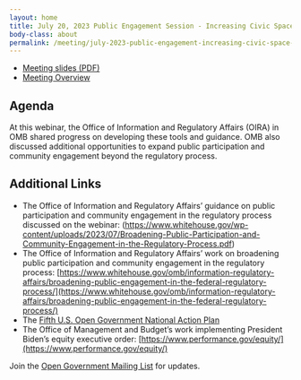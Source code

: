 ```yaml
---
layout: home
title: July 20, 2023 Public Engagement Session - Increasing Civic Space to Engage the Public
body-class: about
permalink: /meeting/july-2023-public-engagement-increasing-civic-space-to-engage-the-public/
---
```


* [Meeting slides (PDF)](/assets/files/2023-07-20-oira-guidance-overview-omb-participation-frameworks.pdf)
* [Meeting Overview](/assets/files/2023-07-20-Meeting_Overview.pdf)


## Agenda

At this webinar, the Office of Information and Regulatory Affairs (OIRA) in OMB shared progress on developing these tools and guidance. OMB also discussed additional opportunities to expand public participation and community engagement beyond the regulatory process.


## Additional Links

*	The Office of Information and Regulatory Affairs’ guidance on public participation and community engagement in the regulatory process discussed on the webinar: (https://www.whitehouse.gov/wp-content/uploads/2023/07/Broadening-Public-Participation-and-Community-Engagement-in-the-Regulatory-Process.pdf)
*	The Office of Information and Regulatory Affairs’ work on broadening public participation and community engagement in the regulatory process: [https://www.whitehouse.gov/omb/information-regulatory-affairs/broadening-public-engagement-in-the-federal-regulatory-process/](https://www.whitehouse.gov/omb/information-regulatory-affairs/broadening-public-engagement-in-the-federal-regulatory-process/)
*	The [Fifth U.S. Open Government National Action Plan](/national-action-plan/5/)
*	The Office of Management and Budget’s work implementing President Biden’s equity executive order: [https://www.performance.gov/equity/](https://www.performance.gov/equity/)


Join the [Open Government Mailing List](https://groups.google.com/g/us-open-government) for updates.

